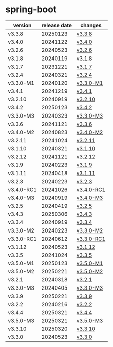 # spring-boot	


|version|release date|changes|
|---|---|---|
|v3.3.8|20250123|[v3.3.8](./v3.3.8-20250123.md)|
|v3.4.0|20241122|[v3.4.0](./v3.4.0-20241122.md)|
|v3.2.6|20240523|[v3.2.6](./v3.2.6-20240523.md)|
|v3.1.8|20240119|[v3.1.8](./v3.1.8-20240119.md)|
|v3.1.7|20231221|[v3.1.7](./v3.1.7-20231221.md)|
|v3.2.4|20240321|[v3.2.4](./v3.2.4-20240321.md)|
|v3.3.0-M1|20240120|[v3.3.0-M1](./v3.3.0-M1-20240120.md)|
|v3.4.1|20241219|[v3.4.1](./v3.4.1-20241219.md)|
|v3.2.10|20240919|[v3.2.10](./v3.2.10-20240919.md)|
|v3.4.2|20250123|[v3.4.2](./v3.4.2-20250123.md)|
|v3.3.0-M3|20240323|[v3.3.0-M3](./v3.3.0-M3-20240323.md)|
|v3.3.6|20241121|[v3.3.6](./v3.3.6-20241121.md)|
|v3.4.0-M2|20240823|[v3.4.0-M2](./v3.4.0-M2-20240823.md)|
|v3.2.11|20241024|[v3.2.11](./v3.2.11-20241024.md)|
|v3.1.10|20240321|[v3.1.10](./v3.1.10-20240321.md)|
|v3.2.12|20241121|[v3.2.12](./v3.2.12-20241121.md)|
|v3.1.9|20240223|[v3.1.9](./v3.1.9-20240223.md)|
|v3.1.11|20240418|[v3.1.11](./v3.1.11-20240418.md)|
|v3.2.3|20240223|[v3.2.3](./v3.2.3-20240223.md)|
|v3.4.0-RC1|20241026|[v3.4.0-RC1](./v3.4.0-RC1-20241026.md)|
|v3.4.0-M3|20240919|[v3.4.0-M3](./v3.4.0-M3-20240919.md)|
|v3.2.5|20240419|[v3.2.5](./v3.2.5-20240419.md)|
|v3.4.3|20250306|[v3.4.3](./v3.4.3-20250306.md)|
|v3.3.4|20240919|[v3.3.4](./v3.3.4-20240919.md)|
|v3.3.0-M2|20240223|[v3.3.0-M2](./v3.3.0-M2-20240223.md)|
|v3.3.0-RC1|20240612|[v3.3.0-RC1](./v3.3.0-RC1-20240612.md)|
|v3.1.12|20240523|[v3.1.12](./v3.1.12-20240523.md)|
|v3.3.5|20241024|[v3.3.5](./v3.3.5-20241024.md)|
|v3.5.0-M1|20250123|[v3.5.0-M1](./v3.5.0-M1-20250123.md)|
|v3.5.0-M2|20250221|[v3.5.0-M2](./v3.5.0-M2-20250221.md)|
|v3.2.1|20240318|[v3.2.1](./v3.2.1-20240318.md)|
|v3.3.0-M3|20240405|[v3.3.0-M3](./v3.3.0-M3-20240405.md)|
|v3.3.9|20250221|[v3.3.9](./v3.3.9-20250221.md)|
|v3.2.2|20240216|[v3.2.2](./v3.2.2-20240216.md)|
|v3.4.4|20250321|[v3.4.4](./v3.4.4-20250321.md)|
|v3.5.0-M3|20250321|[v3.5.0-M3](./v3.5.0-M3-20250321.md)|
|v3.3.10|20250320|[v3.3.10](./v3.3.10-20250320.md)|
|v3.3.0|20240523|[v3.3.0](./v3.3.0-20240523.md)|
